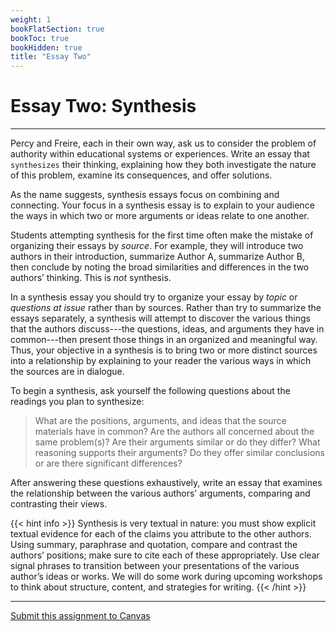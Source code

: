 ```yaml
---
weight: 1
bookFlatSection: true
bookToc: true
bookHidden: true
title: "Essay Two"
---
```


# Essay Two: Synthesis

---

Percy and Freire, each in their own way, ask us to consider the problem of authority within educational systems or experiences. Write an essay that `synthesizes` their thinking, explaining how they both investigate the nature of this problem, examine its consequences, and offer solutions.

As the name suggests, synthesis essays focus on combining and connecting. Your focus in a synthesis essay is to explain to your audience the ways in which two or more arguments or ideas relate to one another.

Students attempting synthesis for the first time often make the mistake of organizing their essays by *source*. For example, they will introduce two authors in their introduction, summarize Author A, summarize Author B, then conclude by noting the broad similarities and differences in the two authors’ thinking. This is *not* synthesis.

In a synthesis essay you should try to organize your essay by *topic* or *questions at issue* rather than by sources. Rather than try to summarize the essays separately, a synthesis will attempt to discover the various things that the authors discuss---the questions, ideas, and arguments they have in common---then present those things in an organized and meaningful way. Thus, your objective in a synthesis is to bring two or more distinct sources into a relationship by explaining to your reader the various ways in which the sources are in dialogue.

To begin a synthesis, ask yourself the following questions about the readings you plan to synthesize:

>What are the positions, arguments, and ideas that the source materials have in common? Are the authors all concerned about the same problem(s)? Are their arguments similar or do they differ? What reasoning supports their arguments? Do they offer similar conclusions or are there significant differences?

After answering these questions exhaustively, write an essay that examines the relationship between the various authors’ arguments, comparing and contrasting their views.

{{< hint info >}}
<i class="fas fa-exclamation-triangle"></i> Synthesis is very textual in nature: you must show explicit textual evidence for each of the claims you attribute to the other authors. Using summary, paraphrase and quotation, compare and contrast the authors’ positions; make sure to cite each of these appropriately. Use clear signal phrases to transition between your presentations of the various author’s ideas or works.
We will do some work during upcoming workshops to think about structure, content, and strategies for writing.
{{< /hint >}}

---

<i class="fa fa-cloud-upload-alt"></i> [Submit this assignment to Canvas](https://canvas.dartmouth.edu)
